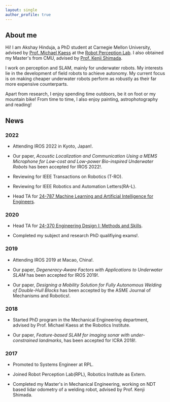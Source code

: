 ```yaml
---
layout: single
author_profile: true
---
```



## About me
Hi! I am Akshay Hinduja, a PhD student at Carnegie Mellon University, advised by [Prof. Michael Kaess](https://www.cs.cmu.edu/~kaess/) at the [Robot Perception Lab](https://rpl.ri.cmu.edu/). I also obtained my Master's from CMU, advised by [Prof. Kenji Shimada](https://www.meche.engineering.cmu.edu/directory/bios/shimada-kenji.html).

I work on perception and SLAM, mainly for underwater robots. My interests lie in the development of field robots to achieve autonomy. My current focus is on making cheaper underwater robots perform as robustly as their far more expensive counterparts. 

Apart from research, I enjoy spending time outdoors, be it on foot or my mountain bike! From time to time, I also enjoy painting, astrophotography and reading!



## News

### 2022
* Attending IROS 2022 in Kyoto, Japan!.

* Our paper, <i>Acoustic Localization and Communication Using a MEMS Microphone for Low-cost and Low-power Bio-inspired Underwater Robots</i> has been accepted for IROS 2022!. 

* Reviewing for IEEE Transactions on Robotics (T-RO).

* Reviewing for IEEE Robotics and Automation Letters(RA-L).

* Head TA for [24-787 Machine Learning and Artificial Intelligence for Engineers](https://www.meche.engineering.cmu.edu/education/courses/24-787.html).

### 2020
* Head TA for [24-370 Engineering Design I: Methods and Skills](s3.andrew.cmu.edu/sio/index.html#schedule-home).

* Completed my subject and research PhD qualifiying exams!. 
### 2019
* Attending IROS 2019 at Macao, China!.

* Our paper, <i>Degeneracy-Aware Factors with Applications to Underwater SLAM</i> has been accepted for IROS 2019!.

* Our paper, <i>Designing a Mobility Solution for Fully Autonomous Welding of Double-Hull Blocks</i> has been accepted by the ASME Journal of Mechanisms and Robotics!.

### 2018

* Started PhD program in the Mechanical Engineering department, advised by Prof. Michael Kaess at the Robotics Institute.

* Our paper, <i>Feature-based SLAM for imaging sonar with under-constrained landmarks</i>, has been accepted for ICRA 2018!.

### 2017
* Promoted to Systems Engineer at RPL.

* Joined Robot Perception Lab(RPL), Robotics Institute as Extern.

* Completed my Master's in Mechanical Engineering, working on NDT based lidar odometry of a welding robot, advised by Prof. Kenji Shimada.  